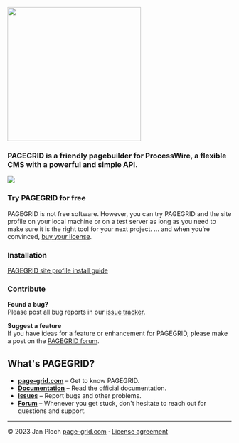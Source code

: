 [<img src="https://page-grid.com/github-assets/pagegrid-logo.png" width="300" />](https://page-grid.com)

### PAGEGRID is a friendly pagebuilder for ProcessWire, a flexible CMS with a powerful and simple API. 

<img src="https://page-grid.com/github-assets/pagegrid-screen.png" />

### Try PAGEGRID for free  
PAGEGRID is not free software. However, you can try PAGEGRID and the site profile on your local machine or on a test server as long as you need to make sure it is the right tool for your next project. … and when you’re convinced, [buy your license](https://page-grid.com/buy).

### Installation
[PAGEGRID site profile install guide](http://pgrid-website.test/docs/#/installation)

### Contribute

**Found a bug?**  
Please post all bug reports in our [issue tracker](https://github.com/FieldtypePageGrid/issues).

**Suggest a feature**  
If you have ideas for a feature or enhancement for PAGEGRID, please make a post on the [PAGEGRID forum](https://processwire.com/talk/forum/64-pagegrid/).

## What's PAGEGRID?
- **[page-grid.com](https://page-grid.com)** – Get to know PAGEGRID.
- **[Documentation](https://page-grid.com/docs/)** – Read the official documentation.
- **[Issues](https://github.com/FieldtypePageGrid/issues)** – Report bugs and other problems.
- **[Forum](https://processwire.com/talk/forum/64-pagegrid/)** – Whenever you get stuck, don't hesitate to reach out for questions and support.

---

© 2023 Jan Ploch
[page-grid.com](https://page-grid.com) · [License agreement](https://github.com/FieldtypePageGrid/license)
